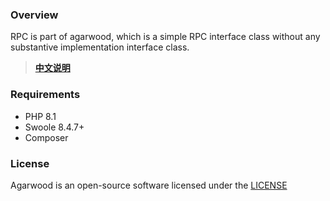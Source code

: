 ### Overview

RPC is part of agarwood, which is a simple RPC interface class without any substantive implementation interface class.
> **[中文说明](README.zh-CN.md)**

### Requirements

- PHP 8.1
- Swoole 8.4.7+
- Composer

### License

Agarwood is an open-source software licensed under the [LICENSE](LICENSE)

